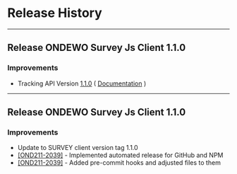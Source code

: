 # Release History

***************** 
## Release ONDEWO Survey Js Client 1.1.0 
 
### Improvements 
 * Tracking API Version [1.1.0](https://github.com/ondewo/ondewo-survey-api/releases/tag/1.1.0) ( [Documentation](https://ondewo.github.io/ondewo-survey-api/) ) 

*****************

## Release ONDEWO Survey Js Client 1.1.0

### Improvements
 * Update to SURVEY client version tag 1.1.0
 * [[OND211-2039]](https://ondewo.atlassian.net/browse/OND211-2039) - Implemented automated release for GitHub and NPM
 * [[OND211-2039]](https://ondewo.atlassian.net/browse/OND211-2039) - Added pre-commit hooks and adjusted files to them
